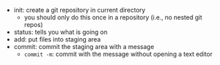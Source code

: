 - init: create a git repository in current directory
    - you should only do this once in a repository  (i.e., no nested git repos)
- status: tells you what is going on
- add: put files into staging area
- commit: commit the staging area with a message
    - `commit -m`: commit with the message without opening a text editor